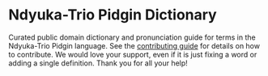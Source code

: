 
# Ndyuka-Trio Pidgin Dictionary

Curated public domain dictionary and pronunciation guide for terms in the Ndyuka-Trio Pidgin language. See the [contributing guide](https://github.com/drumworkteam/term/blob/make/.github/contributing.md) for details on how to contribute. We would love your support, even if it is just fixing a word or adding a single definition. Thank you for all your help!